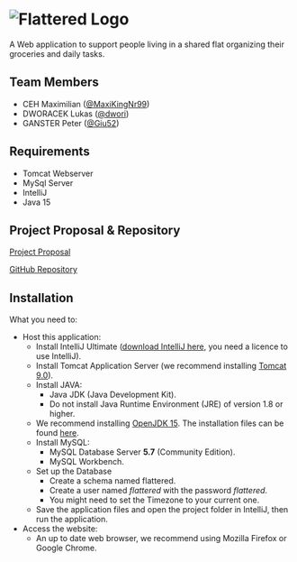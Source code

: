 #  ![Flattered Logo](http://puu.sh/HPrPa/12baa15a0d.jpg)
A Web application to support people living in a shared flat organizing their groceries and daily tasks.

## Team Members
* CEH Maximilian ([@MaxiKingNr99](https://github.com/MaxiKingNr99))
* DWORACEK Lukas ([@dwori](https://github.com/dwori))
* GANSTER Peter ([@Giu52](https://github.com/Giu52))

## Requirements
* Tomcat Webserver
* MySql Server
* IntelliJ
* Java 15

## Project Proposal & Repository
[Project Proposal](https://1drv.ms/w/s!AvB0usKZijR7vQDi9IgZ9yGNnTMk?e=xDK8Zp)

[GitHub Repository](https://github.com/dwori/Flattered)

## Installation

What you need to:

* Host this application:
  - Install IntelliJ Ultimate ([download IntelliJ here](https://www.jetbrains.com/idea/download), you need a licence to use IntelliJ).
  - Install Tomcat Application Server (we recommend installing [Tomcat 9.0](https://tomcat.apache.org/download-90.cgi)).
  - Install JAVA:
    - Java JDK (Java Development Kit).
    - Do not install Java Runtime Environment (JRE) of version 1.8 or higher.
  - We recommend installing [OpenJDK 15](https://openjdk.java.net/). The installation files can be found [here](https://jdk.java.net/15/).
  - Install MySQL:
    - MySQL Database Server <b>5.7</b> (Community Edition).
    - MySQL Workbench.
  - Set up the Database
    - Create a schema named flattered.
    - Create a user named *flattered* with the password *flattered*.
    - You might need to set the Timezone to your current one.
  - Save the application files and open the project folder in IntelliJ, then run the application.
* Access the website:
  - An up to date web browser, we recommend using Mozilla Firefox or Google Chrome.
    
